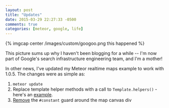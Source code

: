 ```yaml
---
layout: post
title: "Updates"
date: 2015-03-29 22:27:33 -0500
comments: true
categories: [meteor, google, life]
---
```

{% imgcap center /images/custom/googoo.png this happened %} 

This picture sums up why I haven't been blogging for a while -- I'm now part of Google's search infrastructure engineering team, and I'm a mother!

In other news, I've updated my Meteor realtime maps example to work with 1.0.5. The changes were as simple as:

1. `meteor update`
2. Replace template helper methods with a call to `Template.helpers()` - here's an [example](https://github.com/pkaushik/parties/commit/42295a2896237d953a5d5ff2a846ab474103aec2).
3. [Remove](https://github.com/meteor/meteor/wiki/Using-Blaze#no-more-constant-isolate-or-preserve) the `#constant` guard around the map canvas div  